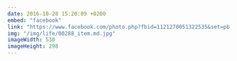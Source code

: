 ```yaml
---
date: 2016-10-28 15:20:09 +0200
embed: "facebook"
link: "https://www.facebook.com/photo.php?fbid=1121270051322535&set=pb.100003186531392.-2207520000.1491381013.&type=3&theater"
img: "/img/life/00288_item.md.jpg"
imageWidth: 530
imageHeight: 298
---
```

